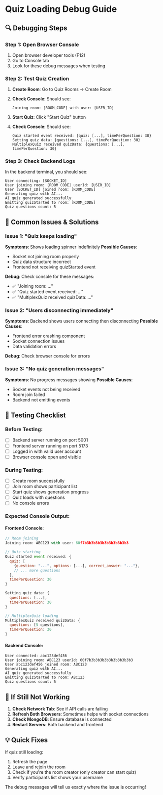 # Quiz Loading Debug Guide

## 🔍 **Debugging Steps**

### Step 1: Open Browser Console
1. Open browser developer tools (F12)
2. Go to Console tab
3. Look for these debug messages when testing

### Step 2: Test Quiz Creation
1. **Create Room**: Go to Quiz Rooms → Create Room
2. **Check Console**: Should see:
   ```
   Joining room: [ROOM_CODE] with user: [USER_ID]
   ```

3. **Start Quiz**: Click "Start Quiz" button
4. **Check Console**: Should see:
   ```
   Quiz started event received: {quiz: [...], timePerQuestion: 30}
   Setting quiz data: {questions: [...], timePerQuestion: 30}
   MultiplexQuiz received quizData: {questions: [...], timePerQuestion: 30}
   ```

### Step 3: Check Backend Logs
In the backend terminal, you should see:
```
User connecting: [SOCKET_ID]
User joining room: [ROOM_CODE] userId: [USER_ID]
User [SOCKET_ID] joined room: [ROOM_CODE]
Generating quiz with AI...
AI quiz generated successfully
Emitting quizStarted to room: [ROOM_CODE]
Quiz questions count: 5
```

## 🐛 **Common Issues & Solutions**

### Issue 1: "Quiz keeps loading"
**Symptoms**: Shows loading spinner indefinitely
**Possible Causes**:
- Socket not joining room properly
- Quiz data structure incorrect
- Frontend not receiving quizStarted event

**Debug**: Check console for these messages:
- ✅ "Joining room: ..." 
- ✅ "Quiz started event received: ..."
- ✅ "MultiplexQuiz received quizData: ..."

### Issue 2: "Users disconnecting immediately"
**Symptoms**: Backend shows users connecting then disconnecting
**Possible Causes**:
- Frontend error crashing component
- Socket connection issues
- Data validation errors

**Debug**: Check browser console for errors

### Issue 3: "No quiz generation messages"
**Symptoms**: No progress messages showing
**Possible Causes**:
- Socket events not being received
- Room join failed
- Backend not emitting events

## 🧪 **Testing Checklist**

### Before Testing:
- [ ] Backend server running on port 5001
- [ ] Frontend server running on port 5173
- [ ] Logged in with valid user account
- [ ] Browser console open and visible

### During Testing:
- [ ] Create room successfully
- [ ] Join room shows participant list
- [ ] Start quiz shows generation progress
- [ ] Quiz loads with questions
- [ ] No console errors

### Expected Console Output:

#### Frontend Console:
```javascript
// Room joining
Joining room: ABC123 with user: 60f7b3b3b3b3b3b3b3b3b3b3

// Quiz starting
Quiz started event received: {
  quiz: [
    {question: "...", options: [...], correct_answer: "..."},
    // ... more questions
  ],
  timePerQuestion: 30
}

Setting quiz data: {
  questions: [...],
  timePerQuestion: 30
}

// MultiplexQuiz loading
MultiplexQuiz received quizData: {
  questions: [5 questions],
  timePerQuestion: 30
}
```

#### Backend Console:
```
User connected: abc123def456
User joining room: ABC123 userId: 60f7b3b3b3b3b3b3b3b3b3b3
User abc123def456 joined room: ABC123
Generating quiz with AI...
AI quiz generated successfully
Emitting quizStarted to room: ABC123
Quiz questions count: 5
```

## 🔧 **If Still Not Working**

1. **Check Network Tab**: See if API calls are failing
2. **Refresh Both Browsers**: Sometimes helps with socket connections
3. **Check MongoDB**: Ensure database is connected
4. **Restart Servers**: Both backend and frontend

## 💡 **Quick Fixes**

If quiz still loading:
1. Refresh the page
2. Leave and rejoin the room
3. Check if you're the room creator (only creator can start quiz)
4. Verify participants list shows your username

The debug messages will tell us exactly where the issue is occurring!
